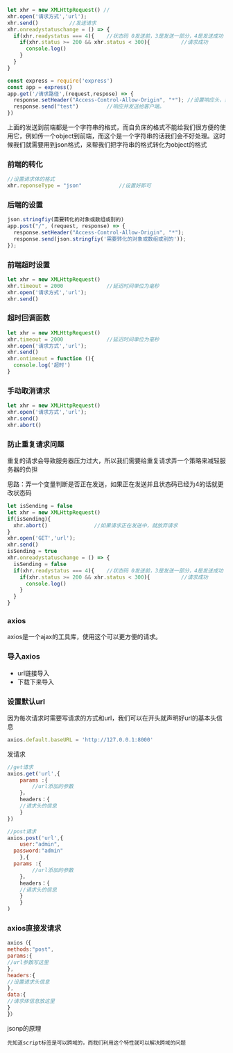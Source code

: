 ```javascript
let xhr = new XMLHttpRequest() //
xhr.open('请求方式','url');
xhr.send()			//发送请求
xhr.onreadystatuschange = () => {
  if(xhr.readystatus === 4){	//状态码 0发送前，3是发送一部分，4是发送成功
    if(xhr.status >= 200 && xhr.status < 300){			//请求成功
      console.log()
    }
  }
}
```

```javascript
const express = require('express')
const app = express()
app.get('/请求路径',(request,respose) => {
  response.setHeader("Access-Control-Allow-Origin", "*"); //设置响应头，并且允许跨域
  response.send("test")			//响应并发送给客户端。
})
```

上面的发送到前端都是一个字符串的格式，而自负床的格式不能给我们很方便的使用它，例如传一个object到前端，而这个是一个字符串的话我们会不好处理。这时候我们就需要用到json格式，来帮我们把字符串的格式转化为object的格式

### 前端的转化

```javascript
//设置请求体的格式
xhr.reponseType = "json"			//设置好即可
```

### 后端的设置

```javascript
json.stringfiy(需要转化的对象或数组或别的)
app.post("/", (request, response) => {
  response.setHeader("Access-Control-Allow-Origin", "*");
  response.send(json.stringfiy('需要转化的对象或数组或别的'));
});
```

### 前端超时设置

```javascript
let xhr = new XMLHttpRequest()
xhr.timeout = 2000 				//延迟时间单位为毫秒
xhr.open('请求方式','url');
xhr.send()		
```

### 超时回调函数

```javascript
let xhr = new XMLHttpRequest()
xhr.timeout = 2000 				//延迟时间单位为毫秒
xhr.open('请求方式','url');
xhr.send()		
xhr.ontimeout = function (){
  console.log('超时')
}
```

### 手动取消请求

```javascript
let xhr = new XMLHttpRequest()
xhr.open('请求方式','url');
xhr.send()
xhr.abort()
```

### 防止重复请求问题

重复的请求会导致服务器压力过大，所以我们需要给重复请求弄一个策略来减轻服务器的负担

思路：弄一个变量判断是否正在发送，如果正在发送并且状态码已经为4的话就更改状态码

```javascript
let isSending = false
let xhr = new XMLHttpRequest()
if(isSending){
  xhr.abort()				//如果请求正在发送中，就放弃请求
}
xhr.open('GET','url');
xhr.send()
isSending = true
xhr.onreadystatuschange = () => {
  isSending = false
  if(xhr.readystatus === 4){	//状态码 0发送前，3是发送一部分，4是发送成功
    if(xhr.status >= 200 && xhr.status < 300){			//请求成功
      console.log()
    }
  }
}

```

### axios

axios是一个ajax的工具库，使用这个可以更方便的请求。

### 导入axios

- url链接导入
- 下载下来导入

### 设置默认url

因为每次请求时需要写请求的方式和url，我们可以在开头就声明好url的基本头信息

```javascript
axios.default.baseURL = 'http://127.0.0.1:8000'
```

发请求

```javascript
//get请求
axios.get('url',{
	params :{
		//url添加的参数
	}，
	headers：{
	//请求头的信息
	}
})
```

```javascript
//post请求
axios.post('url',{
	user:"admin",
  password:"admin"
	},{
  params :{
		//url添加的参数
	}，
	headers：{
	//请求头的信息
	}
	}
)
```

### axios直接发请求

```javascript
axios（{
methods:"post",
params:{
//url参数写这里
},
headers:{
//设置请求头信息
},
data:{
//请求体信息放这里
}
}）
```

jsonp的原理

```
先知道script标签是可以跨域的，而我们利用这个特性就可以解决跨域的问题

```

